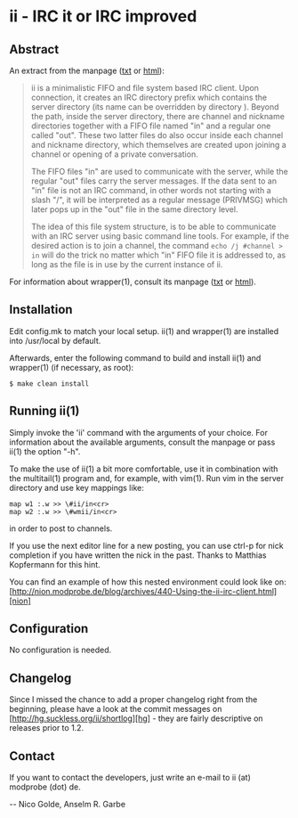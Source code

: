 ii - IRC it or IRC improved
===========================

Abstract
--------
An extract from the manpage ([txt][ii_man_txt] or [html][ii_man_html]):

> ii is a minimalistic FIFO and file system based IRC client. Upon connection,
> it creates an IRC directory prefix which contains the server directory (its
> name can be overridden by directory ). Beyond the path, inside the server
> directory, there are channel and nickname directories together with a FIFO
> file named "in" and a regular one called "out".  These two latter files do
> also occur inside each channel and nickname directory, which themselves are
> created upon joining a channel or opening of a private conversation.
>
> The FIFO files "in" are used to communicate with the server, while the
> regular "out" files carry the server messages. If the data sent to an "in"
> file is not an IRC command, in other words not starting with a slash "/", it
> will be interpreted as a regular message (PRIVMSG) which later pops up in the
> "out" file in the same directory level.
>
> The idea of this file system structure, is to be able to communicate with an
> IRC server using basic command line tools. For example, if the desired action
> is to join a channel, the command `echo /j #channel > in` will do the trick no
> matter which "in" FIFO file it is addressed to, as long as the file is in use
> by the current instance of ii.

For information about wrapper(1), consult its manpage ([txt][wrapper_man_txt]
or [html][wrapper_man_html]).

Installation
------------
Edit config.mk to match your local setup. ii(1) and wrapper(1) are installed
into /usr/local by default.

Afterwards, enter the following command to build and install ii(1) and
wrapper(1) (if necessary, as root):

	$ make clean install

Running ii(1)
-------------
Simply invoke the 'ii' command with the arguments of your choice. For
information about the available arguments, consult the manpage or pass ii(1)
the option "-h".

To make the use of ii(1) a bit more comfortable, use it in combination with the
multitail(1) program and, for example, with vim(1). Run vim in the server
directory and use key mappings like:

	map w1 :.w >> \#ii/in<cr>
	map w2 :.w >> \#wmii/in<cr>

in order to post to channels.

If you use the next editor line for a new posting, you can use ctrl-p for nick
completion if you have written the nick in the past.
Thanks to Matthias Kopfermann for this hint.

You can find an example of how this nested environment could look like on:
[http://nion.modprobe.de/blog/archives/440-Using-the-ii-irc-client.html][nion]

Configuration
-------------
No configuration is needed.

Changelog
---------
Since I missed the chance to add a proper changelog right from the beginning,
please have a look at the commit messages on
[http://hg.suckless.org/ii/shortlog][hg] - they are fairly descriptive on
releases prior to 1.2.

Contact
-------
If you want to contact the developers, just write an e-mail to
ii (at) modprobe (dot) de.

-- Nico Golde, Anselm R. Garbe

[nion]: http://nion.modprobe.de/blog/archives/440-Using-the-ii-irc-client.html
[hg]: http://hg.suckless.org/ii/shortlog
[ii_man_txt]: http://buncombe.github.com/iii/ii.1.txt
[ii_man_html]: http://buncombe.github.com/iii/ii.1.html
[wrapper_man_txt]: http://buncombe.github.com/iii/wrapper.1.txt
[wrapper_man_html]: http://buncombe.github.com/iii/wrapper.1.html
